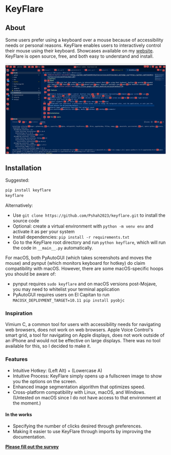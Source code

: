 # KeyFlare 
## About
Some users prefer using a keyboard over a mouse because of accessibility needs or personal reasons. KeyFlare enables users to interactively control their mouse using their keyboard.  Showcases available on my [website](https://www.pranitshah.cyou/keyflare). KeyFlare is open source, free, and both easy to understand and install.

![An example image of KeyFlare in action](images/Screenshot.jpg)

## Installation

Suggested:
```sh
pip install keyflare
keyflare
```

Alternatively:
- Use `git clone https://github.com/Pshah2023/keyflare.git` to install the source code
- Optional: create a virtual environment with `python -m venv env` and activate it as per your system
- Install dependencies: `pip install -r requirements.txt`
- Go to the KeyFlare root directory and run `python keyflare`, which will run the code in `__main__.py` automatically.

For macOS, both PyAutoGUI (which takes screenshots and moves the mouse) and pynput (which monitors keyboard for hotkey) do claim compatibility with macOS. However, there are some macOS-specific hoops you should be aware of:
- pynput requires `sudo keyflare` and on macOS versions post-Mojave, you may need to whitelist your terminal application
- PyAutoGUI requires users on El Capitan to run `MACOSX_DEPLOYMENT_TARGET=10.11 pip install pyobjc`

### Inspiration

Vimium C, a common tool for users with accessibility needs for navigating web browsers, does not work on web browsers. Apple Voice Control's smart grid, a tool for navigating on Apple displays, does not work outside of an iPhone and would not be effective on large displays. There was no tool available for this, so I decided to make it.

### Features

- Intuitive Hotkey: (Left Alt) + (Lowercase A)
- Intuitive Process: KeyFlare simply opens up a fullscreen image to show you the options on the screen.
- Enhanced image segmentation algorithm that optimizes speed.
- Cross-platform compatibility with Linux, macOS, and Windows. (Untested on macOS since I do not have access to that environment at the moment.)

#### In the works

- Specifying the number of clicks desired through preferences.
- Making it easier to use KeyFlare through imports by improving the documentation.

**[Please fill out the survey](https://forms.gle/AVNGoHaFzGwHcsMz8)**
